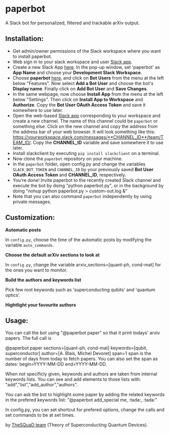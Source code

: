 # paperbot
A Slack bot for personalized, filtered and trackable arXiv output.

## Installation:
- Get admin/owner permissions of the Slack workspace where you want to install paperbot. 
- Web sign in to your slack workspace and user [Slack app](https://slack.com).
- Create a new Slack App [here](https://api.slack.com/apps?new_app=1). In the pop-up window, set 'paperbot' as **App Name** and choose your **Development Slack Workspace**. 
- Choose **paperbot** [here](https://api.slack.com/apps/), and click on **Bot Users** from the menu at the left below "Features". Now select **Add a Bot User** and choose the bot's **Display name**. Finally click on **Add Bot User** and **Save Changes**.
- In the same webpage, now choose **Install App** from the menu at the left below "Settings". Then click on **Install App to Workspace** and **Authorize**. Copy the **Bot User OAuth Access Token** and save it somewhere to use later. 
- Open the web-based [Slack app](https://slack.com) corresponding to your workspace and create a new channel. The name of this channel could be `paperbot` or something else. Click on the new channel and copy the address from the address bar of your web browser. It will look something like this: https://yourworkspace.slack.com/messages/**CHANNEL_ID**/team/TEAM_ID/. Copy the **CHANNEL_ID** variable and save somewhere it to use later.
- Install slackclient by executing `pip install slackclient` on a terminal.
- Now clone the `paperbot` repository on your machine. 
- In the `paperbot` folder, open config.py and change the variables `SLACK_BOT_TOKEN` and `CHANNEL_ID` by your previously saved **Bot User OAuth Access Token** and **CHANNEL_ID**, respectively.
- You're done! Invite paperbot to the recently created Slack channel and execute the bot by doing "python paperbot.py", or in the background by doing "nohup python paperbot.py > custom-out.log &"
- Note that you can also command `paperbot` independently by using private messages.  

## Customization:

**Automatic posts**

In `config.py`, choose the time of the automatic posts by modifying the variable `auto_commands`.

**Choose the default arXiv sections to look at**

In `config.py`, change the variable arxiv_sections=[quant-ph, cond-mat] for the ones you want to monitor.

**Build the authors and keywords list**

Pick few root keywords such as 'superconducting qubits' and 'quantum optics'.

**Hightlight your favourite authors**


## Usage:
You can call the bot using "@paperbot paper" so that it print todays' arxiv
papers. The full call is

@paperbot paper sections=[quant-ph, cond-mat] keywords=[qubit, superconductor]
author=[A. Blais, Michel Devoret] span=1
span is the number of days from today to fetch papers.
You can also set the span as dates: begin=YYYY-MM-DD end=YYYY-MM-DD.

When not specificly given, keywords and authors are taken from internal keywords lists.
You can see and add elements to those lists with: "add","list","add_author","authors".

You can ask the bot to highlight some paper by adding the related keywords
in the prefered keywords list:
"@paperbot add_special me, \:tada:, \:tada:"

In config.py, you can set shortcut for prefered options, change the calls
and set commands to be at set times.

by [TheSQuaD team](https://www.physique.usherbrooke.ca/blais/index.php?sec=accueil&lan=EN) (Theory of Superconducting Quantum Devices).
